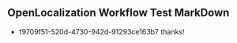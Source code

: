 ## OpenLocalization Workflow Test MarkDown
* f9709f51-520d-4730-942d-91293ce163b7 
thanks!<!--HONumber=Mar16_HO4-->
